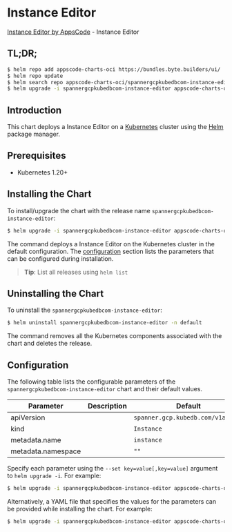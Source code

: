 # Instance Editor

[Instance Editor by AppsCode](https://byte.builders) - Instance Editor

## TL;DR;

```bash
$ helm repo add appscode-charts-oci https://bundles.byte.builders/ui/
$ helm repo update
$ helm search repo appscode-charts-oci/spannergcpkubedbcom-instance-editor --version=v0.4.18
$ helm upgrade -i spannergcpkubedbcom-instance-editor appscode-charts-oci/spannergcpkubedbcom-instance-editor -n default --create-namespace --version=v0.4.18
```

## Introduction

This chart deploys a Instance Editor on a [Kubernetes](http://kubernetes.io) cluster using the [Helm](https://helm.sh) package manager.

## Prerequisites

- Kubernetes 1.20+

## Installing the Chart

To install/upgrade the chart with the release name `spannergcpkubedbcom-instance-editor`:

```bash
$ helm upgrade -i spannergcpkubedbcom-instance-editor appscode-charts-oci/spannergcpkubedbcom-instance-editor -n default --create-namespace --version=v0.4.18
```

The command deploys a Instance Editor on the Kubernetes cluster in the default configuration. The [configuration](#configuration) section lists the parameters that can be configured during installation.

> **Tip**: List all releases using `helm list`

## Uninstalling the Chart

To uninstall the `spannergcpkubedbcom-instance-editor`:

```bash
$ helm uninstall spannergcpkubedbcom-instance-editor -n default
```

The command removes all the Kubernetes components associated with the chart and deletes the release.

## Configuration

The following table lists the configurable parameters of the `spannergcpkubedbcom-instance-editor` chart and their default values.

|     Parameter      | Description |                   Default                    |
|--------------------|-------------|----------------------------------------------|
| apiVersion         |             | <code>spanner.gcp.kubedb.com/v1alpha1</code> |
| kind               |             | <code>Instance</code>                        |
| metadata.name      |             | <code>instance</code>                        |
| metadata.namespace |             | <code>""</code>                              |


Specify each parameter using the `--set key=value[,key=value]` argument to `helm upgrade -i`. For example:

```bash
$ helm upgrade -i spannergcpkubedbcom-instance-editor appscode-charts-oci/spannergcpkubedbcom-instance-editor -n default --create-namespace --version=v0.4.18 --set apiVersion=spanner.gcp.kubedb.com/v1alpha1
```

Alternatively, a YAML file that specifies the values for the parameters can be provided while
installing the chart. For example:

```bash
$ helm upgrade -i spannergcpkubedbcom-instance-editor appscode-charts-oci/spannergcpkubedbcom-instance-editor -n default --create-namespace --version=v0.4.18 --values values.yaml
```
